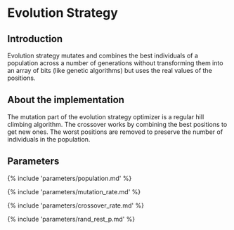 # Evolution Strategy


## Introduction

Evolution strategy mutates and combines the best individuals of a population across a 
number of generations without transforming them into an array of bits 
(like genetic algorithms) but uses the real values of the positions.



## About the implementation

The mutation part of the evolution strategy optimizer is a regular hill climbing algorithm.
The crossover works by combining the best positions to get new ones. The worst positions 
are removed to preserve the number of individuals in the population.



## Parameters

{% include 'parameters/population.md' %}

{% include 'parameters/mutation_rate.md' %}

{% include 'parameters/crossover_rate.md' %}

{% include 'parameters/rand_rest_p.md' %}

